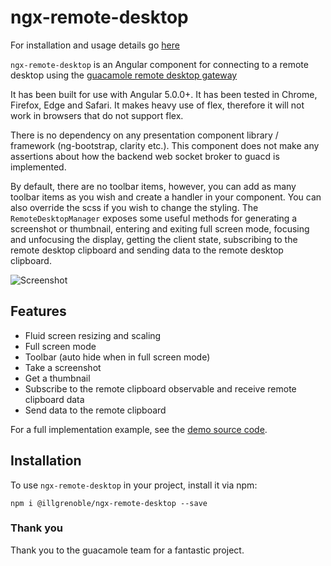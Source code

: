 # ngx-remote-desktop

For installation and usage details go [here](https://illgrenoble.github.io/ngx-remote-desktop/additional-documentation/installation.html)

`ngx-remote-desktop` is an Angular component for connecting to a remote desktop using the [guacamole remote desktop gateway](https://guacamole.apache.org/)

It has been built for use with Angular 5.0.0+. It has been tested in Chrome, Firefox, Edge and Safari. It makes heavy use of flex, therefore it will not work in browsers that do not support flex. 

There is no dependency on any presentation component library / framework (ng-bootstrap, clarity etc.). This component does not make any assertions about how the backend web socket broker to guacd is implemented.

By default, there are no toolbar items, however, you can add as many toolbar items as you wish and create a handler in your component. You can also override the scss if you wish to change the styling. The `RemoteDesktopManager` exposes some useful methods for generating a screenshot or thumbnail, entering and exiting full screen mode, focusing and unfocusing the display, getting the client state, subscribing to the remote desktop clipboard and sending data to the remote desktop clipboard.

![Screenshot](https://raw.githubusercontent.com/ILLGrenoble/ngx-remote-desktop/master/screenshot.png)

## Features
  - Fluid screen resizing and scaling
  - Full screen mode
  - Toolbar (auto hide when in full screen mode)
  - Take a screenshot
  - Get a thumbnail
  - Subscribe to the remote clipboard observable and receive remote clipboard data
  - Send data to the remote clipboard

For a full implementation example, see the [demo source code](https://github.com/ILLGrenoble/ngx-remote-desktop/tree/master/demo).

## Installation

To use `ngx-remote-desktop` in your project, install it via npm:

```
npm i @illgrenoble/ngx-remote-desktop --save
```

### Thank you
Thank you to the guacamole team for a fantastic project.
